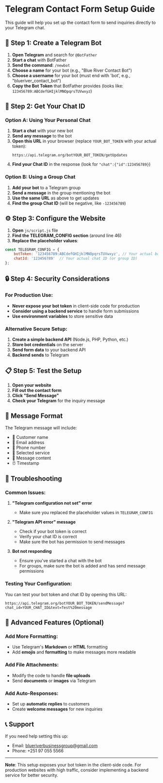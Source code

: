 # Telegram Contact Form Setup Guide

This guide will help you set up the contact form to send inquiries directly to your Telegram chat.

## 🤖 Step 1: Create a Telegram Bot

1. **Open Telegram** and search for `@BotFather`
2. **Start a chat** with BotFather
3. **Send the command**: `/newbot`
4. **Choose a name** for your bot (e.g., "Blue River Contact Bot")
5. **Choose a username** for your bot (must end with 'bot', e.g., "blueriver_contact_bot")
6. **Copy the Bot Token** that BotFather provides (looks like: `123456789:ABCdefGHIjklMNOpqrsTUVwxyz`)

## 📱 Step 2: Get Your Chat ID

### Option A: Using Your Personal Chat
1. **Start a chat** with your new bot
2. **Send any message** to the bot
3. **Open this URL** in your browser (replace `YOUR_BOT_TOKEN` with your actual token):
   ```
   https://api.telegram.org/botYOUR_BOT_TOKEN/getUpdates
   ```
4. **Find your Chat ID** in the response (look for `"chat":{"id":123456789}`)

### Option B: Using a Group Chat
1. **Add your bot** to a Telegram group
2. **Send a message** in the group mentioning the bot
3. **Use the same URL** as above to get updates
4. **Find the group Chat ID** (will be negative, like `-123456789`)

## ⚙️ Step 3: Configure the Website

1. **Open** `js/script.js` file
2. **Find the TELEGRAM_CONFIG section** (around line 46)
3. **Replace the placeholder values**:

```javascript
const TELEGRAM_CONFIG = {
    botToken: '123456789:ABCdefGHIjklMNOpqrsTUVwxyz', // Your actual bot token
    chatId: '123456789'  // Your actual chat ID (or group ID)
};
```

## 🔒 Step 4: Security Considerations

### For Production Use:
- **Never expose your bot token** in client-side code for production
- **Consider using a backend service** to handle form submissions
- **Use environment variables** to store sensitive data

### Alternative Secure Setup:
1. **Create a simple backend API** (Node.js, PHP, Python, etc.)
2. **Store bot credentials** on the server
3. **Send form data** to your backend API
4. **Backend sends** to Telegram

## 📋 Step 5: Test the Setup

1. **Open your website**
2. **Fill out the contact form**
3. **Click "Send Message"**
4. **Check your Telegram** for the inquiry message

## 🎨 Message Format

The Telegram message will include:
- 👤 Customer name
- 📧 Email address
- 📱 Phone number
- 🔧 Selected service
- 💬 Message content
- ⏰ Timestamp

## 🔧 Troubleshooting

### Common Issues:

1. **"Telegram configuration not set" error**
   - Make sure you replaced the placeholder values in `TELEGRAM_CONFIG`

2. **"Telegram API error" message**
   - Check if your bot token is correct
   - Verify your chat ID is correct
   - Make sure the bot has permission to send messages

3. **Bot not responding**
   - Ensure you've started a chat with the bot
   - For groups, make sure the bot is added and has send message permissions

### Testing Your Configuration:

You can test your bot token and chat ID by opening this URL:
```
https://api.telegram.org/botYOUR_BOT_TOKEN/sendMessage?chat_id=YOUR_CHAT_ID&text=Test%20message
```

## 🚀 Advanced Features (Optional)

### Add More Formatting:
- Use Telegram's **Markdown** or **HTML** formatting
- Add **emojis** and **formatting** to make messages more readable

### Add File Attachments:
- Modify the code to handle **file uploads**
- Send **documents** or **images** via Telegram

### Add Auto-Responses:
- Set up **automatic replies** to customers
- Create **welcome messages** for new inquiries

## 📞 Support

If you need help setting this up:
- Email: blueriverbusinessgroup@gmail.com
- Phone: +251 97 055 5566

---

**Note**: This setup exposes your bot token in the client-side code. For production websites with high traffic, consider implementing a backend service for better security.
